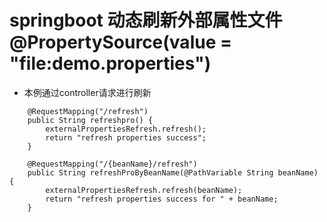 # springboot 动态刷新外部属性文件 @PropertySource(value = "file:demo.properties")
* 本例通过controller请求进行刷新
```
    @RequestMapping("/refresh")
    public String refreshpro() {
        externalPropertiesRefresh.refresh();
        return "refresh properties success";
    }

    @RequestMapping("/{beanName}/refresh")
    public String refreshProByBeanName(@PathVariable String beanName) {
        externalPropertiesRefresh.refresh(beanName);
        return "refresh properties success for " + beanName;
    }
```
